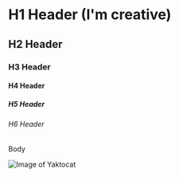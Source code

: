 # H1 Header (I'm creative)
## H2 Header
### H3 Header
#### H4 Header
##### H5 Header
###### H6 Header
Body

![Image of Yaktocat](https://octodex.github.com/images/yaktocat.png)
